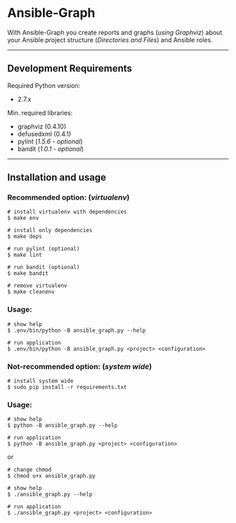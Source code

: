 # Ansible-Graph


With Ansible-Graph you create reports and graphs (_using Graphviz_) about your Ansible project structure (_Directories and Files_) and Ansible roles.

---

## Development Requirements

Required Python version:

- 2.7.x

Min. required libraries:

- graphviz (0.4.10)
- defusedxml (0.4.1)
- pylint (_1.5.6 - optional_)
- bandit (_1.0.1 - optional_)

---

## Installation and usage

### Recommended option: (_virtualenv_)

```
# install virtualenv with dependencies
$ make env

# install only dependencies
$ make deps

# run pylint (optional)
$ make lint

# run bandit (optional)
$ make bandit

# remove virtualenv
$ make cleanenv
```

### Usage:

```
# show help
$ .env/bin/python -B ansible_graph.py --help

# run application
$ .env/bin/python -B ansible_graph.py <project> <configuration>
```

### Not-recommended option: (_system wide_)

```
# install system wide
$ sudo pip install -r requirements.txt
```

### Usage:

```
# show help
$ python -B ansible_graph.py --help

# run application
$ python -B ansible_graph.py <project> <configuration>
```

or

```
# change chmod
$ chmod u+x ansible_graph.py

# show help
$ ./ansible_graph.py --help

# run application
$ ./ansible_graph.py <project> <configuration>
```
